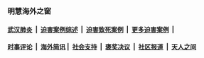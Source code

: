 
### 明慧海外之窗

####  [武汉肺炎](indexes/365.md?t=06191701) &nbsp;|&nbsp;  [迫害案例综述](indexes/328.md?t=06191701) &nbsp;|&nbsp; [迫害致死案例](indexes/277.md?t=06191701)  &nbsp;|&nbsp; [更多迫害案例](indexes/81.md?t=06191701)  &nbsp;|&nbsp; 
####  [时事评论](indexes/19.md?t=06191701) &nbsp;|&nbsp; [海外简讯](indexes/245.md?t=06191701)&nbsp;|&nbsp;  [社会支持](indexes/140.md?t=06191701) &nbsp;|&nbsp; [褒奖决议](indexes/282.md?t=06191701) &nbsp;|&nbsp; [社区报道](indexes/91.md?t=06191701)  &nbsp;|&nbsp; [天人之间](indexes/78.md?t=06191701) 

